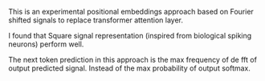 This is an experimental positional embeddings approach based on Fourier shifted signals to replace transformer attention layer.

I found that Square signal representation (inspired from biological spiking neurons) perform well.

The next token prediction in this approach is the max frequency of de fft of output predicted signal. Instead of the max probability of output softmax.
